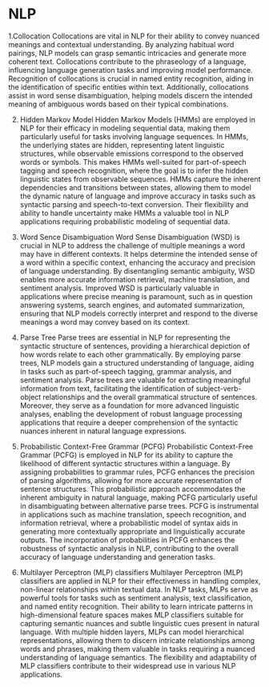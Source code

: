 # NLP

1.Collocation
  Collocations are vital in NLP for their ability to convey nuanced meanings and contextual understanding. By analyzing habitual word pairings, NLP models can grasp
  semantic intricacies and generate more coherent text. Collocations contribute to the phraseology of a language, influencing language generation tasks and improving
  model performance. Recognition of collocations is crucial in named entity recognition, aiding in the identification of specific entities within text. Additionally, 
  collocations assist in word sense disambiguation, helping models discern the intended meaning of ambiguous words based on their typical combinations.

2. Hidden Markov Model
   Hidden Markov Models (HMMs) are employed in NLP for their efficacy in modeling sequential data, making them particularly useful for tasks involving language sequences.
   In HMMs, the underlying states are hidden, representing latent linguistic structures, while observable emissions correspond to the observed words or symbols. 
   This makes HMMs well-suited for part-of-speech tagging and speech recognition, where the goal is to infer the hidden linguistic states from observable sequences.
   HMMs capture the inherent dependencies and transitions between states, allowing them to model the dynamic nature of language and improve accuracy in tasks such as
   syntactic parsing and speech-to-text conversion. Their flexibility and ability to handle uncertainty make HMMs a valuable tool in NLP applications requiring
   probabilistic modeling of sequential data.

3. Word Sence Disambiguation
   Word Sense Disambiguation (WSD) is crucial in NLP to address the challenge of multiple meanings a word may have in different contexts. It helps determine the intended
    sense of a word within a specific context, enhancing the accuracy and precision of language understanding. By disentangling semantic ambiguity, WSD enables more accurate
    information retrieval, machine translation, and sentiment analysis. Improved WSD is particularly valuable in applications where precise meaning is paramount, such as in
    question answering systems, search engines, and automated summarization, ensuring that NLP models correctly interpret and respond to the diverse meanings a word may convey
    based on its context.
4. Parse Tree
   Parse trees are essential in NLP for representing the syntactic structure of sentences, providing a hierarchical depiction of how words relate to each other grammatically.
   By employing parse trees, NLP models gain a structured understanding of language, aiding in tasks such as part-of-speech tagging, grammar analysis, and sentiment analysis.
    Parse trees are valuable for extracting meaningful information from text, facilitating the identification of subject-verb-object relationships and the overall grammatical
    structure of sentences. Moreover, they serve as a foundation for more advanced linguistic analyses, enabling the development of robust language processing applications that
    require a deeper comprehension of the syntactic nuances inherent in natural language expressions.

5. Probabilistic Context-Free Grammar (PCFG)
   Probabilistic Context-Free Grammar (PCFG) is employed in NLP for its ability to capture the likelihood of different syntactic structures within a language. By assigning probabilities
   to grammar rules, PCFG enhances the precision of parsing algorithms, allowing for more accurate representation of sentence structures. This probabilistic approach accommodates the inherent
   ambiguity in natural language, making PCFG particularly useful in disambiguating between alternative parse trees. PCFG is instrumental in applications such as machine translation, speech recognition,
   and information retrieval, where a probabilistic model of syntax aids in generating more contextually appropriate and linguistically accurate outputs. The incorporation of probabilities in PCFG
   enhances the robustness of syntactic analysis in NLP, contributing to the overall accuracy of language understanding and generation tasks.

6. Multilayer Perceptron (MLP) classifiers
   Multilayer Perceptron (MLP) classifiers are applied in NLP for their effectiveness in handling complex, non-linear relationships within textual data. In NLP tasks, MLPs serve as powerful tools for tasks
   such as sentiment analysis, text classification, and named entity recognition. Their ability to learn intricate patterns in high-dimensional feature spaces makes MLP classifiers suitable for capturing
   semantic nuances and subtle linguistic cues present in natural language. With multiple hidden layers, MLPs can model hierarchical representations, allowing them to discern intricate relationships among
   words and phrases, making them valuable in tasks requiring a nuanced understanding of language semantics. The flexibility and adaptability of MLP classifiers contribute to their widespread use in various
   NLP applications.









